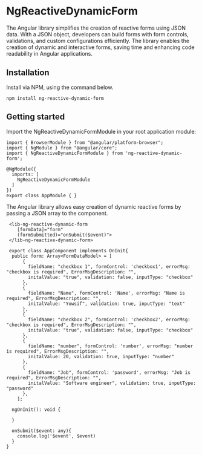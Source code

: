 # NgReactiveDynamicForm

The Angular library simplifies the creation of reactive forms using JSON data. With a JSON object, developers can build forms with form controls, validations, and custom configurations efficiently. The library enables the creation of dynamic and interactive forms, saving time and enhancing code readability in Angular applications.

## Installation

Install via NPM, using the command below.

```
npm install ng-reactive-dynamic-form
```

## Getting started

Import the NgReactiveDynamicFormModule in your root application module:

```
import { BrowserModule } from "@angular/platform-browser";
import { NgModule } from "@angular/core";
import { NgReactiveDynamicFormModule } from 'ng-reactive-dynamic-form';

@NgModule({
  imports: [
    NgReactiveDynamicFormModule
  ]
})
export class AppModule { }
```

The Angular library allows easy creation of dynamic reactive forms by passing a JSON array to the <lib-ng-reactive-dynamic-form> component.

```
 <lib-ng-reactive-dynamic-form
    [formData]="form"
    (formSubmitted)="onSubmit($event)">
 </lib-ng-reactive-dynamic-form>

```

```
 export class AppComponent implements OnInit{
  public form: Array<FormDataModel> = [
      {
        fieldName: "checkbox 1", formControl: 'checkbox1', errorMsg: "checkbox is required", ErrorMsgDescription: "", 
        initalValue: "true", validation: false, inputType: "checkbox"
      },
      {
        fieldName: "Name", formControl: 'Name', errorMsg: "Name is required", ErrorMsgDescription: "", 
        initalValue: "Yowsif", validation: true, inputType: "text"
      },
      {
        fieldName: "checkbox 2", formControl: 'checkbox2', errorMsg: "checkbox is required", ErrorMsgDescription: "", 
        initalValue: "true", validation: false, inputType: "checkbox"
      },
      {
        fieldName: "number", formControl: 'number', errorMsg: "number is required", ErrorMsgDescription: "", 
        initalValue: 20, validation: true, inputType: "number"
      },
      {
        fieldName: "Job", formControl: 'password', errorMsg: "Job is required", ErrorMsgDescription: "", 
        initalValue: "Software engineer", validation: true, inputType: "password"
      },
    ];
  
  ngOnInit(): void {
  
  }

  onSubmit($event: any){
    console.log('$event', $event)
  }
}
```